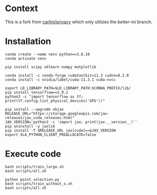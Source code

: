 # Context

This is a fork from [carlini/privacy](https://github.com/carlini/privacy) which only utilizes the *better-mi* branch.


# Installation

```
conda create --name venv python==3.8.10
conda activate venv
```

```
pip install scipy sklearn numpy matplotlib
```

```
conda install -c conda-forge cudatoolkit=11.3 cudnn=8.2.0
conda install -c nvidia/label/cuda-11.3.1 cuda-nvcc
```

```
export LD_LIBRARY_PATH=$LD_LIBRARY_PATH:$CONDA_PREFIX/lib/
pip install tensorflow==2.9.2
python3 -c "import tensorflow as tf; print(tf.config.list_physical_devices('GPU'))"
```

```
pip install --upgrade objax
RELEASE_URL="https://storage.googleapis.com/jax-releases/jax_cuda_releases.html"
JAX_VERSION=`python3 -c 'import jax; print(jax.__version__)'`
pip uninstall -y jaxlib
pip install -f $RELEASE_URL jax[cuda]==$JAX_VERSION
export XLA_PYTHON_CLIENT_PREALLOCATE=false
```

# Execute code

```
bash scripts/train_large.sh
bash scripts/all.sh
```

```
python point_selection.py
bash scripts/train_without_x.sh
bash scripts/all.sh
```
